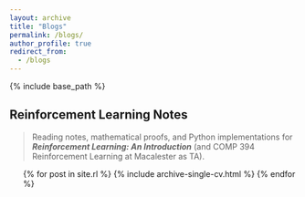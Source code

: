 ```yaml
---
layout: archive
title: "Blogs"
permalink: /blogs/
author_profile: true
redirect_from: 
  - /blogs
---
```


{% include base_path %}

## Reinforcement Learning Notes

> Reading notes, mathematical proofs, and Python implementations for ___Reinforcement Learning: An Introduction___ (and COMP 394 Reinforcement Learning at Macalester as TA).

  <ul>{% for post in site.rl %}
    {% include archive-single-cv.html %}
  {% endfor %}</ul>

